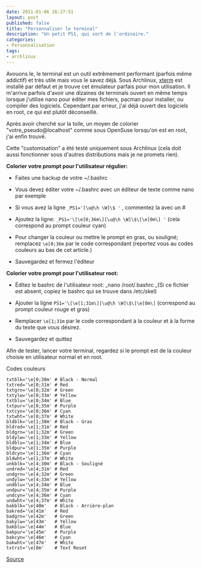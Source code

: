 ```yaml
---
date: 2011-01-06 16:27:51
layout: post
published: false
title: "Personnaliser le terminal"
description: "Un petit PS1, qui sort de l'ordinaire."
categories:
- Personnalisation
tags:
- archlinux
---
```


Avouons le, le terminal est un outil extrêmement performant (parfois même addictif) et très utile mais vous le savez déjà. Sous Archlinux, [xterm](http://fr.wikipedia.org/wiki/Xterm) est installé par défaut et je trouve cet émulateur parfais pour mon utilisation. Il m'arrive parfois d'avoir une dizaines de terminals ouvert en même temps lorsque j'utilise nano pour éditer mes fichiers, pacman pour installer, ou compiler des logiciels. Cependant par erreur, j'ai déjà ouvert des logiciels en root, ce qui est plutôt déconseillé.

<!-- more -->

Après avoir cherché sur la toile, un moyen de colorier "votre_pseudo@localhost" comme sous OpenSuse lorsqu'on est en root, j'ai enfin trouvé.

Cette "customisation" a été testé uniquement sous Archlinux (cela doit aussi fonctionner sous d'autres distributions mais je ne promets rien).

__Colorier votre prompt pour l'utilisateur régulier:__

  * Faites une backup de votre ~/.bashrc

  * Vous devez éditer votre ~/.bashrc avec un éditeur de texte comme nano par exemple

  * Si vous avez la ligne ``` _PS1='[\u@\h \W]\$ ' ``` , commentez la avec un #

  * Ajoutez la ligne: ``` _PS1='\[\e[0;36m\][\u@\h \W]\$\[\e[0m\] ' ``` (cela correspond au prompt couleur cyan)

  * Pour changer la couleur ou mettre le prompt en gras, ou souligné; remplacez ``` \e[0;36m ``` par le code correspondant (reportez vous au codes couleurs au bas de cet article.)

  * Sauvegardez et fermez l'éditeur

__Colorier votre prompt pour l'utilisateur root:__

  * Éditez le bashrc de l'utilisateur root: _nano /root/.bashrc _(Si ce fichier est absent, copiez le bashrc qui se trouve dans /etc/skel)

  * Ajouter la ligne ``` PS1='\[\e[1;31m\][\u@\h \W]\$\[\e[0m\] ``` (correspond au prompt couleur rouge et gras)

  * Remplacer ``` \e[1;31m ``` par le code correspondant à la couleur et à la forme du texte que vous désirez.

  * Sauvegardez et quittez

Afin de tester, lancer votre terminal, regardez si le prompt est de la couleur choisie en utilisateur normal et en root.

Codes couleurs

    txtblk='\e[0;30m' # Black - Normal
    txtred='\e[0;31m' # Red
    txtgrn='\e[0;32m' # Green
    txtylw='\e[0;33m' # Yellow
    txtblu='\e[0;34m' # Blue
    txtpur='\e[0;35m' # Purple
    txtcyn='\e[0;36m' # Cyan
    txtwht='\e[0;37m' # White
    bldblk='\e[1;30m' # Black - Gras
    bldred='\e[1;31m' # Red
    bldgrn='\e[1;32m' # Green
    bldylw='\e[1;33m' # Yellow
    bldblu='\e[1;34m' # Blue
    bldpur='\e[1;35m' # Purple
    bldcyn='\e[1;36m' # Cyan
    bldwht='\e[1;37m' # White
    unkblk='\e[4;30m' # Black - Souligné
    undred='\e[4;31m' # Red
    undgrn='\e[4;32m' # Green
    undylw='\e[4;33m' # Yellow
    undblu='\e[4;34m' # Blue
    undpur='\e[4;35m' # Purple
    undcyn='\e[4;36m' # Cyan
    undwht='\e[4;37m' # White
    bakblk='\e[40m'   # Black - Arrière-plan
    bakred='\e[41m'   # Red
    badgrn='\e[42m'   # Green
    bakylw='\e[43m'   # Yellow
    bakblu='\e[44m'   # Blue
    bakpur='\e[45m'   # Purple
    bakcyn='\e[46m'   # Cyan
    bakwht='\e[47m'   # White
    txtrst='\e[0m'    # Text Reset

[Source](https://wiki.archlinux.org/index.php/Color_Bash_Prompt#Basic_prompts)
